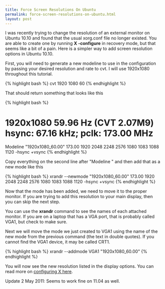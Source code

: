 ```yaml
---
title: Force Screen Resolutions On Ubuntu
permalink: force-screen-resolutions-on-ubuntu.html
layout: post
---
```


I was recently trying to change the resolution of an external monitor on Ubuntu 10.10 and found that the usual xorg.conf file no longer existed. You are able to create one by running **X -configure** in recovery mode, but that seems like a bit of a pain. Here is a simpler way to add screen resolution options in Ubuntu 10.10.

First, you will need to generate a new modeline to use in the configuration by passing your desired resolution and rate to cvt. I will use 1920x1080 throughout this tutorial.

{% highlight bash %}
cvt 1920 1080 60
{% endhighlight %}

That should return something that looks like this

{% highlight bash %}
# 1920x1080 59.96 Hz (CVT 2.07M9) hsync: 67.16 kHz; pclk: 173.00 MHz
Modeline "1920x1080_60.00"  173.00  1920 2048 2248 2576  1080 1083 1088 1120 -hsync +vsync
{% endhighlight %}

Copy everything on the second line after "Modeline " and then add that as a new mode like this

{% highlight bash %}
xrandr --newmode "1920x1080_60.00"  173.00  1920 2048 2248 2576  1080 1083 1088 1120 -hsync +vsync
{% endhighlight %}

Now that the mode has been added, we need to move it to the proper monitor. If you are trying to add this resolution to your main display, then you can skip the next step.

You can use the **xrandr** command to see the names of each attached monitor. If you are on a laptop that has a VGA port, that is probably called VGA1, but check to make sure.

Next we will move the mode we just created to VGA1 using the name of the new mode from the previous command (the text in double quotes). If you cannot find the VGA1 device, it may be called CRT1.

{% highlight bash %}
xrandr --addmode VGA1 "1920x1080_60.00"
{% endhighlight %}

You will now see the new resolution listed in the display options. You can read more on [configuring X here](https://wiki.ubuntu.com/X/Config/Resolution).

Update 2 May 2011: Seems to work fine on 11.04 as well.

